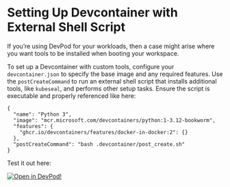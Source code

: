 # Setting Up Devcontainer with External Shell Script

If you’re using DevPod for your workloads, then a case might arise where you want tools to be installed when booting your workspace. 

To set up a Devcontainer with custom tools, configure your `devcontainer.json` to specify the base image and any required features. Use the `postCreateCommand` to run an external shell script that installs additional tools, like `kubeseal`, and performs other setup tasks. Ensure the script is executable and properly referenced like here:

```
{
  "name": "Python 3",
  "image": "mcr.microsoft.com/devcontainers/python:1-3.12-bookworm",
  "features": {
    "ghcr.io/devcontainers/features/docker-in-docker:2": {}
  },
  "postCreateCommand": "bash .devcontainer/post_create.sh"
}

```

Test it out here:


[![Open in DevPod!](https://devpod.sh/assets/open-in-devpod.svg)](https://devpod.sh/open#https://github.com/loft-sh/devpod-templates@subpath::devcontainer-with-external-shell-script)
